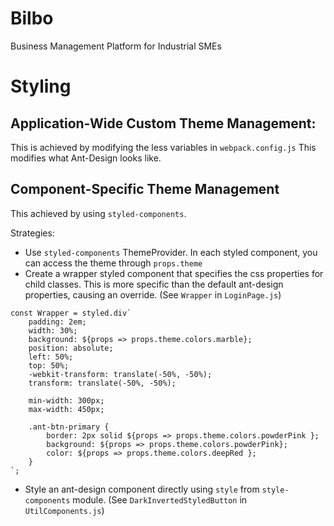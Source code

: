 # Bilbo
Business Management Platform for Industrial SMEs

# Styling 
## Application-Wide Custom Theme Management:
This is achieved by modifying the less variables in `webpack.config.js`
This modifies what Ant-Design looks like.

## Component-Specific Theme Management
This achieved by using `styled-components`.

Strategies:
- Use `styled-components` ThemeProvider. In each styled component, 
you can access the theme through `props.theme`
- Create a wrapper styled component that specifies the css properties
for child classes. This is more specific than the default ant-design
properties, causing an override. (See `Wrapper` in `LoginPage.js`)

```
const Wrapper = styled.div`
    padding: 2em;
    width: 30%;
    background: ${props => props.theme.colors.marble};
    position: absolute;
    left: 50%;
    top: 50%;
    -webkit-transform: translate(-50%, -50%);
    transform: translate(-50%, -50%);

    min-width: 300px;
    max-width: 450px;

    .ant-btn-primary {
        border: 2px solid ${props => props.theme.colors.powderPink };
        background: ${props => props.theme.colors.powderPink};
        color: ${props => props.theme.colors.deepRed };
    }
`;
```

- Style an ant-design component directly using `style` from
`style-components` module. (See `DarkInvertedStyledButton` in
`UtilComponents.js`)